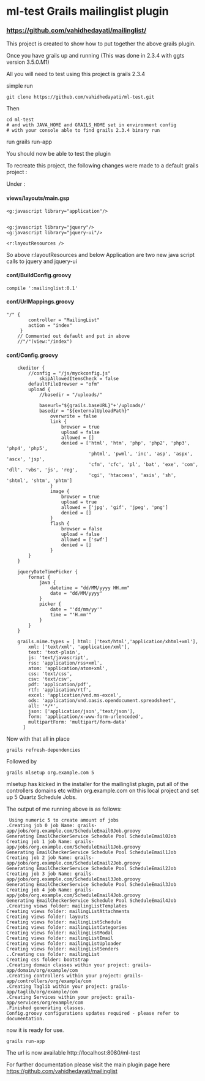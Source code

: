 ml-test Grails mailinglist plugin 
=======================

### https://github.com/vahidhedayati/mailinglist/

This project is created to show how to put together the above grails plugin.


Once you have grails up and running (This was done in 2.3.4 with ggts version 3.5.0.M1)

All you will need to test using this project is grails 2.3.4

simple run

	git clone https://github.com/vahidhedayati/ml-test.git
	
Then
 
	cd ml-test
	# and with JAVA_HOME and GRAILS_HOME set in environment config 
	# with your console able to find grails 2.3.4 binary run

run
	grails run-app
	
You should now be able to test the plugin 


To recreate this project, the following changes were made to a default grails project :

Under :

#### views/layouts/main.gsp

	<g:javascript library="application"/>
	
	
	<g:javascript library="jquery"/>
	<g:javascript library="jquery-ui"/>
				
	<r:layoutResources />

So above r:layoutResources and below Application are two new java script calls to jquery and jquery-ui





#### conf/BuildConfig.groovy

	compile ':mailinglist:0.1'
	
#### conf/UrlMappings.groovy

	"/" {
			controller = "MailingList"
			action = "index"
		 }
		// Commented out default and put in above
        //"/"(view:"/index")
			
#### conf/Config.groovy

		ckeditor {
			//config = "/js/myckconfig.js"
				skipAllowedItemsCheck = false
			defaultFileBrowser = "ofm"
			upload {
				//basedir = "/uploads/"
				
				baseurl="${grails.baseURL}"+'/uploads/'
				basedir = "${externalUploadPath}"
					overwrite = false
					link {
						browser = true
						upload = false
						allowed = []
						denied = ['html', 'htm', 'php', 'php2', 'php3', 'php4', 'php5',
								  'phtml', 'pwml', 'inc', 'asp', 'aspx', 'ascx', 'jsp',
								  'cfm', 'cfc', 'pl', 'bat', 'exe', 'com', 'dll', 'vbs', 'js', 'reg',
								  'cgi', 'htaccess', 'asis', 'sh', 'shtml', 'shtm', 'phtm']
					}
					image {
						browser = true
						upload = true
						allowed = ['jpg', 'gif', 'jpeg', 'png']
						denied = []
					}
					flash {
						browser = false
						upload = false
						allowed = ['swf']
						denied = []
					}
			}
		}
		
		jqueryDateTimePicker {
			format {
				java {
					datetime = "dd/MM/yyyy HH.mm"
					date = "dd/MM/yyyy"
				}
				picker {
					date = "'dd/mm/yy'"
					time = "'H.mm'"
				}
			}
		}
		
		grails.mime.types = [ html: ['text/html','application/xhtml+xml'],
			xml: ['text/xml', 'application/xml'],
			text: 'text-plain',
			js: 'text/javascript',
			rss: 'application/rss+xml',
			atom: 'application/atom+xml',
			css: 'text/css',
			csv: 'text/csv',
			pdf: 'application/pdf',
			rtf: 'application/rtf',
			excel: 'application/vnd.ms-excel',
			ods: 'application/vnd.oasis.opendocument.spreadsheet',
			all: '*/*',
			json: ['application/json','text/json'],
			form: 'application/x-www-form-urlencoded',
			multipartForm: 'multipart/form-data'
		  ]
							
			


Now with that all in place

	grails refresh-dependencies

Followed by

	grails mlsetup org.example.com 5
	
 
 mlsetup has kicked in the installer for the mailinglist plugin, put all of the controllers domains etc within org.example.com on this local project and set up 5 Quartz Schedule Jobs.
 
 
 The output of me running above is as follows:
 
	 Using numeric 5 to create amount of jobs
	.Creating job 0 job Name: grails-app/jobs/org.example.com/ScheduleEmail0Job.groovy
	Generating EmailCheckerService Schedule Pool ScheduleEmail0Job
	Creating job 1 job Name: grails-app/jobs/org.example.com/ScheduleEmail1Job.groovy
	Generating EmailCheckerService Schedule Pool ScheduleEmail1Job
	Creating job 2 job Name: grails-app/jobs/org.example.com/ScheduleEmail2Job.groovy
	Generating EmailCheckerService Schedule Pool ScheduleEmail2Job
	Creating job 3 job Name: grails-app/jobs/org.example.com/ScheduleEmail3Job.groovy
	Generating EmailCheckerService Schedule Pool ScheduleEmail3Job
	Creating job 4 job Name: grails-app/jobs/org.example.com/ScheduleEmail4Job.groovy
	Generating EmailCheckerService Schedule Pool ScheduleEmail4Job
	.Creating views folder: mailingListTemplates
	Creating views folder: mailingListAttachments
	Creating views folder: layouts
	Creating views folder: mailingListSchedule
	Creating views folder: mailingListCategories
	Creating views folder: mailingListModal
	Creating views folder: mailingListEmail
	Creating views folder: mailingListUploader
	Creating views folder: mailingListSenders
	..Creating css folder: mailingList
	Creating css folder: bootstrap
	.Creating domain classes within your project: grails-app/domain/org/example/com
	.Creating controllers within your project: grails-app/controllers/org/example/com
	.Creating Taglib within your project: grails-app/taglib/org/example/com
	.Creating Services within your project: grails-app/services/org/example/com
	.Finished generating classes.
	Config.groovy configurations updates required - please refer to documentation.

 
 
 now it is ready for use.
 
 	grails run-app
 	
 The url is now available http://localhost:8080/ml-test	
 
 For further documentation please visit the main plugin page here https://github.com/vahidhedayati/mailinglist

 